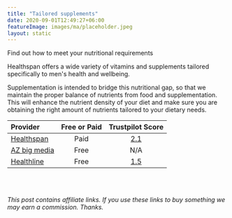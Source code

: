 ```yaml
---
title: "Tailored supplements"
date: 2020-09-01T12:49:27+06:00
featureImage: images/ma/placeholder.jpeg
layout: static
---
```


Find out how to meet your nutritional requirements

Healthspan offers a wide variety of vitamins and supplements tailored specifically to men's health and wellbeing.

Supplementation is intended to bridge this nutritional gap, so that we maintain the proper balance of nutrients from food and supplementation. This will enhance the nutrient density of your diet and make sure you are obtaining the right amount of nutrients tailored to your dietary needs.

| Provider      | Free or Paid  |  Trustpilot Score  |
| :-----------          | :--------------:      |  :--------------:         |
| [Healthspan](https://www.healthspan.co.uk/mens-health#t=Mens-Health-Products&numberOfResults=15) | Paid | [2.1](https://uk.trustpilot.com/review/www.healthspan.co.uk) | 
| [AZ big media](https://azbigmedia.com/lifestyle/12-benefits-of-supplements-why-theyre-important/) | Free | N/A
| [Healthline](https://www.healthline.com/nutrition/best-multivitamins-for-men) | Free | [1.5](https://uk.trustpilot.com/review/www.healthline.com) | 
  

<br/><br/>

*This post contains affiliate links. If you use these links to buy something we may
earn a commission. Thanks.*






